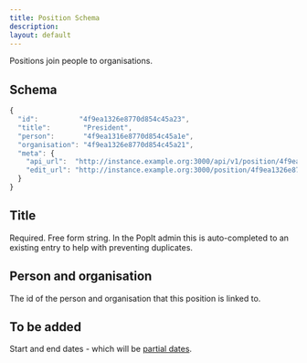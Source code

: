 ```yaml
---
title: Position Schema
description: 
layout: default
---
```


Positions join people to organisations.

## Schema

``` javascript
{
  "id":          "4f9ea1326e8770d854c45a23",
  "title":        "President",
  "person":       "4f9ea1316e8770d854c45a1e",
  "organisation": "4f9ea1326e8770d854c45a21",
  "meta": {
    "api_url":  "http://instance.example.org:3000/api/v1/position/4f9ea1326e8770d854c45a23",
    "edit_url": "http://instance.example.org:3000/position/4f9ea1326e8770d854c45a23"
  }
}
```

## Title

Required. Free form string. In the PopIt admin this is auto-completed to an existing entry to help with preventing duplicates.

## Person and organisation

The id of the person and organisation that this position is linked to.

## To be added

Start and end dates - which will be [partial dates](partial-date).
